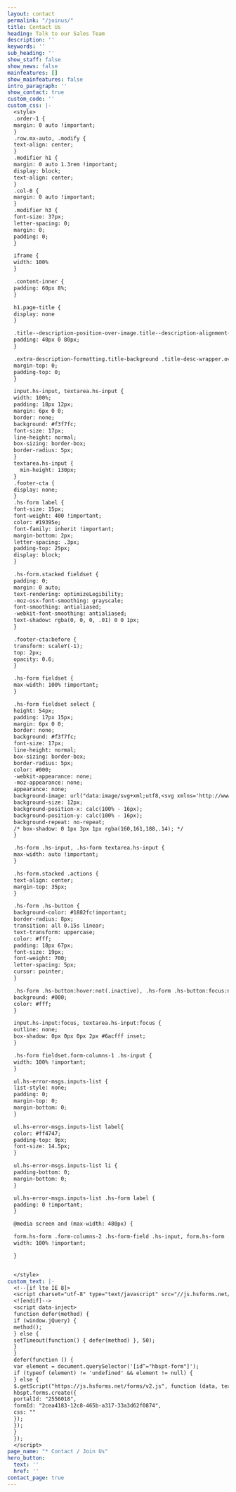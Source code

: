 ```yaml
---
layout: contact
permalink: "/joinus/"
title: Contact Us
heading: Talk to our Sales Team
description: ''
keywords: ''
sub_heading: ''
show_staff: false
show_news: false
mainfeatures: []
show_mainfeatures: false
intro_paragraph: ''
show_contact: true
custom_code: ''
custom_css: |-
  <style>
  .order-1 {
  margin: 0 auto !important;
  }
  .row.mx-auto, .modify {
  text-align: center;
  }
  .modifier h1 {
  margin: 0 auto 1.3rem !important;
  display: block;
  text-align: center;
  }
  .col-8 {
  margin: 0 auto !important;
  }
  .modifier h3 {
  font-size: 37px;
  letter-spacing: 0;
  margin: 0;
  padding: 0;
  }

  iframe {
  width: 100%
  }

  .content-inner {
  padding: 60px 8%;
  }

  h1.page-title {
  display: none
  }

  .title--description-position-over-image.title--description-alignment-center .title-desc-inner {
  padding: 40px 0 80px;
  }

  .extra-description-formatting.title-background .title-desc-wrapper.over-image.has-main-image .page-desc, .extra-description-formatting.title-background:not(.collection-type-index) .title-desc-wrapper .page-desc {
  margin-top: 0;
  padding-top: 0;
  }

  input.hs-input, textarea.hs-input {
  width: 100%;
  padding: 18px 12px;
  margin: 6px 0 0;
  border: none;
  background: #f3f7fc;
  font-size: 17px;
  line-height: normal;
  box-sizing: border-box;
  border-radius: 5px;
  }
  textarea.hs-input {
    min-height: 130px;
  }
  .footer-cta {
  display: none;
  } 
  .hs-form label {
  font-size: 15px;
  font-weight: 400 !important;
  color: #19395e;
  font-family: inherit !important;
  margin-bottom: 2px;
  letter-spacing: .3px;
  padding-top: 25px;
  display: block;
  }

  .hs-form.stacked fieldset {
  padding: 0;
  margin: 0 auto;
  text-rendering: optimizeLegibility;
  -moz-osx-font-smoothing: grayscale;
  font-smoothing: antialiased;
  -webkit-font-smoothing: antialiased;
  text-shadow: rgba(0, 0, 0, .01) 0 0 1px;
  }

  .footer-cta:before {
  transform: scaleY(-1);
  top: 2px;
  opacity: 0.6;
  }

  .hs-form fieldset {
  max-width: 100% !important;
  }

  .hs-form fieldset select {
  height: 54px;
  padding: 17px 15px;
  margin: 6px 0 0;
  border: none;
  background: #f3f7fc;
  font-size: 17px;
  line-height: normal;
  box-sizing: border-box;
  border-radius: 5px;
  color: #000;
  -webkit-appearance: none;
  -moz-appearance: none;
  appearance: none;
  background-image: url("data:image/svg+xml;utf8,<svg xmlns='http://www.w3.org/2000/svg' width='100' height='100' fill='%23000000'><polygon points='20,0 80,0 50,52'/></svg>");
  background-size: 12px;
  background-position-x: calc(100% - 16px);
  background-position-y: calc(100% - 16px);
  background-repeat: no-repeat;
  /* box-shadow: 0 1px 3px 1px rgba(160,161,188,.14); */
  }

  .hs-form .hs-input, .hs-form textarea.hs-input {
  max-width: auto !important;
  }

  .hs-form.stacked .actions {
  text-align: center;
  margin-top: 35px;
  }

  .hs-form .hs-button {
  background-color: #1882fc!important;
  border-radius: 8px;
  transition: all 0.15s linear;
  text-transform: uppercase;
  color: #fff;
  padding: 18px 67px;
  font-size: 19px;
  font-weight: 700;
  letter-spacing: 5px;
  cursor: pointer;
  }

  .hs-form .hs-button:hover:not(.inactive), .hs-form .hs-button:focus:not(.inactive), .hs-form .hs-button.hovered:not(.inactive) {
  background: #000;
  color: #fff;
  }

  input.hs-input:focus, textarea.hs-input:focus {
  outline: none;
  box-shadow: 0px 0px 0px 2px #6acfff inset;
  }

  .hs-form fieldset.form-columns-1 .hs-input {
  width: 100% !important;
  }

  ul.hs-error-msgs.inputs-list {
  list-style: none;
  padding: 0;
  margin-top: 0;
  margin-bottom: 0;
  }

  ul.hs-error-msgs.inputs-list label{
  color: #ff4747;
  padding-top: 9px;
  font-size: 14.5px;
  }

  ul.hs-error-msgs.inputs-list li {
  padding-bottom: 0;
  margin-bottom: 0;
  }

  ul.hs-error-msgs.inputs-list .hs-form label {
  padding: 0 !important;
  }

  @media screen and (max-width: 480px) {

  form.hs-form .form-columns-2 .hs-form-field .hs-input, form.hs-form .form-columns-3 .hs-form-field .hs-input {
  width: 100% !important;

  }


  </style>
custom_text: |-
  <!--[if lte IE 8]>
  <script charset="utf-8" type="text/javascript" src="//js.hsforms.net/forms/v2-legacy.js"></script>
  <![endif]-->
  <script data-inject>
  function defer(method) {
  if (window.jQuery) {
  method();
  } else {
  setTimeout(function() { defer(method) }, 50);
  }
  }
  defer(function () {
  var element = document.querySelector('[id^="hbspt-form"]');
  if (typeof (element) != 'undefined' && element != null) {
  } else {
  $.getScript("https://js.hsforms.net/forms/v2.js", function (data, textStatus, jqxhr) {
  hbspt.forms.create({
  portalId: "2556018",
  formId: "2cea4183-12c8-465b-a317-33a3d62f0874",
  css: ""
  });
  });
  }
  });
  </script>
page_name: "* Contact / Join Us"
hero_button:
  text: ''
  href: ''
contact_page: true
---
```

